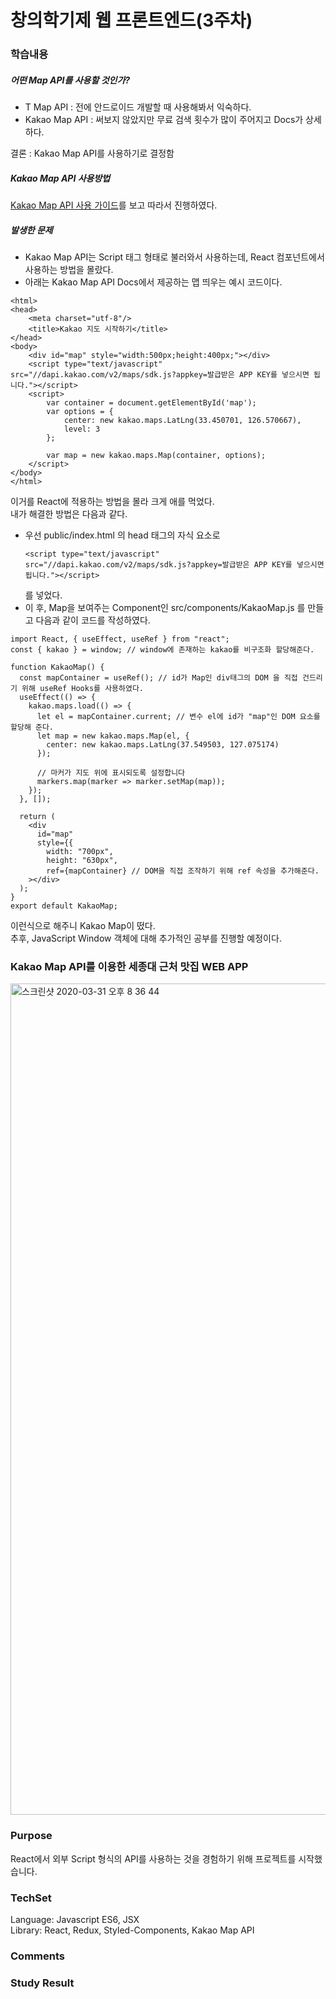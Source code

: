 # 창의학기제 웹 프론트엔드(3주차)

### 학습내용
##### 어떤 Map API를 사용할 것인가?
- T Map API : 전에 안드로이드 개발할 때 사용해봐서 익숙하다.   
- Kakao Map API : 써보지 않았지만 무료 검색 횟수가 많이 주어지고 Docs가 상세하다.   

결론 : Kakao Map API를 사용하기로 결정함

##### Kakao Map API 사용방법
[Kakao Map API 사용 가이드](http://apis.map.kakao.com/web/guide/)를 보고 따라서 진행하였다.   

##### 발생한 문제

- Kakao Map API는 Script 태그 형태로 불러와서 사용하는데, React 컴포넌트에서 사용하는 방법을 몰랐다.   
- 아래는 Kakao Map API Docs에서 제공하는 맵 띄우는 예시 코드이다.
```
<html>
<head>
	<meta charset="utf-8"/>
	<title>Kakao 지도 시작하기</title>
</head>
<body>
	<div id="map" style="width:500px;height:400px;"></div>
	<script type="text/javascript" src="//dapi.kakao.com/v2/maps/sdk.js?appkey=발급받은 APP KEY를 넣으시면 됩니다."></script>
	<script>
		var container = document.getElementById('map');
		var options = {
			center: new kakao.maps.LatLng(33.450701, 126.570667),
			level: 3
		};

		var map = new kakao.maps.Map(container, options);
	</script>
</body>
</html>
```
이거를 React에 적용하는 방법을 몰라 크게 애를 먹었다.   
내가 해결한 방법은 다음과 같다.   
- 우선 public/index.html 의 head 태그의 자식 요소로 
    ```
    <script type="text/javascript" src="//dapi.kakao.com/v2/maps/sdk.js?appkey=발급받은 APP KEY를 넣으시면 됩니다."></script>
    ```
    를 넣었다.
- 이 후, Map을 보여주는 Component인 src/components/KakaoMap.js 를 만들고 다음과 같이 코드를 작성하였다.   
```
import React, { useEffect, useRef } from "react";
const { kakao } = window; // window에 존재하는 kakao를 비구조화 할당해준다.

function KakaoMap() {
  const mapContainer = useRef(); // id가 Map인 div태그의 DOM 을 직접 건드리기 위해 useRef Hooks를 사용하였다.
  useEffect(() => {
    kakao.maps.load(() => {
      let el = mapContainer.current; // 변수 el에 id가 "map"인 DOM 요소를 할당해 준다.
      let map = new kakao.maps.Map(el, {
        center: new kakao.maps.LatLng(37.549503, 127.075174)
      });

      // 마커가 지도 위에 표시되도록 설정합니다
      markers.map(marker => marker.setMap(map));
    });
  }, []);

  return (
    <div
      id="map"
      style={{
        width: "700px",
        height: "630px",
        ref={mapContainer} // DOM을 직접 조작하기 위해 ref 속성을 추가해준다.
    ></div>
  );
}
export default KakaoMap;

```
이런식으로 해주니 Kakao Map이 떴다.   
추후, JavaScript Window 객체에 대해 추가적인 공부를 진행할 예정이다.

### Kakao Map API를 이용한 세종대 근처 맛집 WEB APP

<img width="1330" alt="스크린샷 2020-03-31 오후 8 36 44" src="https://user-images.githubusercontent.com/52201658/78022334-b99fda00-738f-11ea-9ec4-1762e4443d1e.png">


### Purpose
React에서 외부 Script 형식의 API를 사용하는 것을 경험하기 위해 프로젝트를 시작했습니다.

### TechSet
Language: Javascript ES6, JSX   
Library: React, Redux, Styled-Components, Kakao Map API 

### Comments

### Study Result

